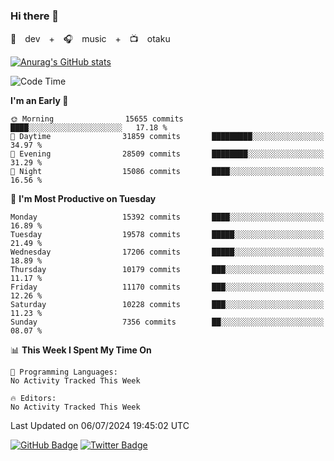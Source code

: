 ### Hi there 👋

🚀　dev　+　🎧　music　+　📺　otaku


[![Anurag's GitHub stats](https://github-readme-stats.vercel.app/api?username=koheitasaka&count_private=true&show_icons=true&theme=monokai)](https://github.com/koheitasaka/github-readme-stats)

<!--START_SECTION:waka-->
![Code Time](http://img.shields.io/badge/Code%20Time-1%2C161%20hrs%2023%20mins-blue)

**I'm an Early 🐤** 

```text
🌞 Morning                15655 commits       ████░░░░░░░░░░░░░░░░░░░░░   17.18 % 
🌆 Daytime                31859 commits       █████████░░░░░░░░░░░░░░░░   34.97 % 
🌃 Evening                28509 commits       ████████░░░░░░░░░░░░░░░░░   31.29 % 
🌙 Night                  15086 commits       ████░░░░░░░░░░░░░░░░░░░░░   16.56 % 
```
📅 **I'm Most Productive on Tuesday** 

```text
Monday                   15392 commits       ████░░░░░░░░░░░░░░░░░░░░░   16.89 % 
Tuesday                  19578 commits       █████░░░░░░░░░░░░░░░░░░░░   21.49 % 
Wednesday                17206 commits       █████░░░░░░░░░░░░░░░░░░░░   18.89 % 
Thursday                 10179 commits       ███░░░░░░░░░░░░░░░░░░░░░░   11.17 % 
Friday                   11170 commits       ███░░░░░░░░░░░░░░░░░░░░░░   12.26 % 
Saturday                 10228 commits       ███░░░░░░░░░░░░░░░░░░░░░░   11.23 % 
Sunday                   7356 commits        ██░░░░░░░░░░░░░░░░░░░░░░░   08.07 % 
```


📊 **This Week I Spent My Time On** 

```text
💬 Programming Languages: 
No Activity Tracked This Week

🔥 Editors: 
No Activity Tracked This Week
```


 Last Updated on 06/07/2024 19:45:02 UTC
<!--END_SECTION:waka-->

[![GitHub Badge](https://img.shields.io/badge/GitHub-100000?style=for-the-badge&logo=github&logoColor=white)](https://github.com/koheitasaka)
[![Twitter Badge](https://img.shields.io/badge/Twitter-1DA1F2?style=for-the-badge&logo=twitter&logoColor=white)](https://twitter.com/sleep_asleep_)
